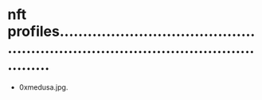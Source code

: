 # nft profiles........................................................................................................
- 0xmedusa.jpg.
